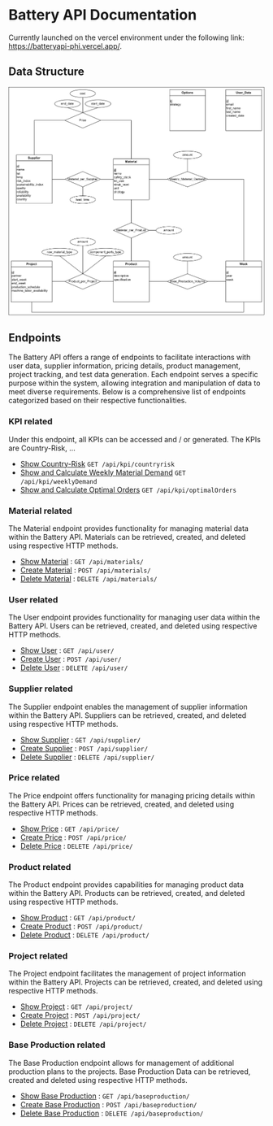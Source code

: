 # Battery API Documentation

Currently launched on the vercel environment under the following link: https://batteryapi-phi.vercel.app/.

## Data Structure

![Data Structure Image](lib/png/UML.drawio.png)

## Endpoints

The Battery API offers a range of endpoints to facilitate interactions with user data, supplier information, pricing details, product management, project tracking, and test data generation. Each endpoint serves a specific purpose within the system, allowing integration and manipulation of data to meet diverse requirements. Below is a comprehensive list of endpoints categorized based on their respective functionalities. 

### KPI related

Under this endpoint, all KPIs can be accessed and / or generated. The KPIs are Country-Risk, ... 

* [Show Country-Risk](documentation/kpi/countryrisk.md) `GET /api/kpi/countryrisk`
* [Show and Calculate Weekly Material Demand](documentation/kpi/weeklyDemand.md) `GET /api/kpi/weeklyDemand`
* [Show and Calculate Optimal Orders](documentation/kpi/optimalOrder.md) `GET /api/kpi/optimalOrders`

### Material related

The Material endpoint provides functionality for managing material data within the Battery API. Materials can be retrieved, created, and deleted using respective HTTP methods.

* [Show Material](documentation/material/get.md) : `GET /api/materials/`
* [Create Material](documentation/material/post.md) : `POST /api/materials/`
* [Delete Material](documentation/material/delete.md) : `DELETE /api/materials/`


### User related

The User endpoint provides functionality for managing user data within the Battery API. Users can be retrieved, created, and deleted using respective HTTP methods.

* [Show User](documentation/user/get.md) : `GET /api/user/`
* [Create User](documentation/user/post.md) : `POST /api/user/`
* [Delete User](documentation/user/delete.md) : `DELETE /api/user/`

### Supplier related

The Supplier endpoint enables the management of supplier information within the Battery API. Suppliers can be retrieved, created, and deleted using respective HTTP methods.

* [Show Supplier](documentation/supplier/get.md) : `GET /api/supplier/`
* [Create Supplier](documentation/supplier/post.md) : `POST /api/supplier/`
* [Delete Supplier](documentation/supplier/delete.md) : `DELETE /api/supplier/`

### Price related

The Price endpoint offers functionality for managing pricing details within the Battery API. Prices can be retrieved, created, and deleted using respective HTTP methods.

* [Show Price](documentation/price/get.md) : `GET /api/price/`
* [Create Price](documentation/price/post.md) : `POST /api/price/`
* [Delete Price](documentation/price/delete.md) : `DELETE /api/price/`

### Product related

The Product endpoint provides capabilities for managing product data within the Battery API. Products can be retrieved, created, and deleted using respective HTTP methods.

* [Show Product](documentation/product/get.md) : `GET /api/product/`
* [Create Product](documentation/product/post.md) : `POST /api/product/`
* [Delete Product](documentation/product/delete.md) : `DELETE /api/product/`

### Project related

The Project endpoint facilitates the management of project information within the Battery API. Projects can be retrieved, created, and deleted using respective HTTP methods.

* [Show Project](documentation/project/get.md) : `GET /api/project/`
* [Create Project](documentation/project/post.md) : `POST /api/project/`
* [Delete Project](documentation/project/delete.md) : `DELETE /api/project/`

### Base Production related

The Base Production endpoint allows for management of additional production plans to the projects. Base Production Data can be retrieved, created and deleted using respective HTTP methods.

* [Show Base Production](documentation/base_production/get.md) : `GET /api/baseproduction/`
* [Create Base Production](documentation/base_production/post.md) : `POST /api/baseproduction/`
* [Delete Base Production](documentation/base_production/delete.md) : `DELETE /api/baseproduction/`
